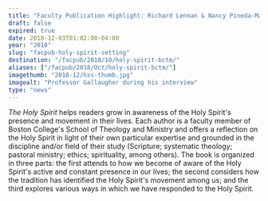 ```yaml
---
title: "Faculty Publication Highlight: Richard Lennan & Nancy Pineda-Madrid"
draft: false
expired: true
date: 2018-12-03T01:02:00-04:00
year: "2018"
slug: "facpub-holy-spirit-setting"
destination: "/facpub/2018/10/holy-spirit-bctm/"
aliases: ["/facpub/2018/Oct/holy-spirit-bctm/"]
imagethumb: "2018-12/hss-thumb.jpg"
imagealt: "Professor Gallaugher during his interview"
type: "news"
---
```


<em>The Holy Spirit</em> helps readers grow in awareness of the Holy Spirit's presence and movement in their lives. Each author is a faculty member of Boston College's School of Theology and Ministry and offers a reflection on the Holy Spirit in light of their own particular expertise and grounded in the discipline and/or field of their study (Scripture; systematic theology; pastoral ministry; ethics; spirituality, among others). The book is organized in three parts: the first attends to how we become of aware of the Holy Spirit's active and constant presence in our lives; the second considers how the tradition has identified the Holy Spirit's movement among us; and the third explores various ways in which we have responded to the Holy Spirit. 
